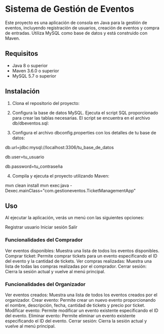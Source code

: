 # Sistema de Gestión de Eventos

Este proyecto es una aplicación de consola en Java para la gestión de eventos, incluyendo registración de usuarios, creación de eventos y compra de entradas. Utiliza MySQL como base de datos y está construido con Maven.

## Requisitos

- Java 8 o superior
- Maven 3.6.0 o superior
- MySQL 5.7 o superior

## Instalación

1. Clona el repositorio del proyecto:

2. Configura la base de datos MySQL. Ejecuta el script SQL proporcionado para crear las tablas necesarias. El script se encuentra en el archivo db/dbeventos.sql:

3. Configura el archivo dbconfig.properties con los detalles de tu base de datos:

db.url=jdbc:mysql://localhost:3306/tu_base_de_datos

db.user=tu_usuario

db.password=tu_contraseña

4. Compila y ejecuta el proyecto utilizando Maven:

mvn clean install
mvn exec:java -Dexec.mainClass="com.gestioneventos.TicketManagementApp"

## Uso

Al ejecutar la aplicación, verás un menú con las siguientes opciones:

Registrar usuario
Iniciar sesión
Salir

### Funcionalidades del Comprador

Ver eventos disponibles: Muestra una lista de todos los eventos disponibles.
Comprar ticket: Permite comprar tickets para un evento especificando el ID del evento y la cantidad de tickets.
Ver compras realizadas: Muestra una lista de todas las compras realizadas por el comprador.
Cerrar sesión: Cierra la sesión actual y vuelve al menú principal.

### Funcionalidades del Organizador

Ver eventos creados: Muestra una lista de todos los eventos creados por el organizador.
Crear evento: Permite crear un nuevo evento proporcionando el nombre, descripción, fecha, cantidad de tickets y precio por ticket.
Modificar evento: Permite modificar un evento existente especificando el ID del evento.
Eliminar evento: Permite eliminar un evento existente especificando el ID del evento.
Cerrar sesión: Cierra la sesión actual y vuelve al menú principal.
